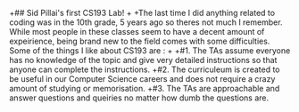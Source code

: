 +## Sid Pillai's first CS193 Lab!
+
+The last time I did anything related to coding was in the 10th grade, 5 years ago so theres not much I remember. While most people in these classes seem to have a decent amount of expeirience, being brand new to the  field comes with some difficulties. Some of the things I like about CS193 are :
+
+#1. The TAs assume everyone has no knowledge of the topic and give very detailed instructions so that anyone can complete the instructions.
+#2. The curriculeum is created to be useful in our Computer Science careers and does not require a crazy amount of studying or memorisation.
+#3. The TAs are approachable and answer questions and queiries no matter how dumb the questions are.
